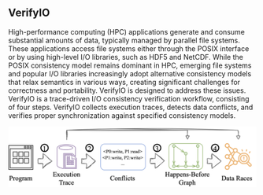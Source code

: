 ## VerifyIO

High-performance computing (HPC) applications generate and consume substantial amounts of data, typically managed by parallel file systems. These applications access file systems either through the POSIX interface or by using high-level I/O libraries, such as HDF5 and NetCDF.
While the POSIX consistency model remains dominant in HPC, emerging file systems and popular I/O libraries increasingly adopt alternative consistency models that relax semantics in various ways, creating significant challenges for correctness and portability. VerifyIO is designed to address these issues.
VerifyIO is a trace-driven I/O consistency verification workflow, consisting of four steps.
VerifyIO collects execution traces, detects data conflicts, and verifies proper synchronization against specified consistency models.

![verifyio-workflow](./_static/verifyio-workflow.png)
